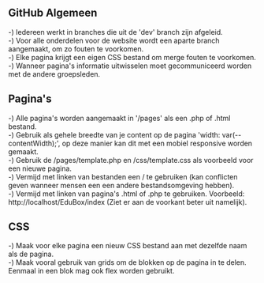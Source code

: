 ## GitHub Algemeen ##

-) Iedereen werkt in branches die uit de 'dev' branch zijn afgeleid.<br>
-) Voor alle onderdelen voor de website wordt een aparte branch aangemaakt, om zo fouten te voorkomen.<br>
-) Elke pagina krijgt een eigen CSS bestand om merge fouten te voorkomen.<br>
-) Wanneer pagina's informatie uitwisselen moet gecommuniceerd worden met de andere groepsleden.<br>

## Pagina's ##

-) Alle pagina's worden aangemaakt in '/pages' als een .php of .html bestand.<br>
-) Gebruik als gehele breedte van je content op de pagina 'width: var(--contentWidth);', op deze manier kan dit met een mobiel responsive worden gemaakt.<br>
-) Gebruik de /pages/template.php en /css/template.css als voorbeeld voor een nieuwe pagina.<br>
-) Vermijd met linken van bestanden een / te gebruiken (kan conflicten geven wanneer mensen een een andere bestandsomgeving hebben).<br>
-) Vermijd met linken van pagina's .html of .php te gebruiken. Voorbeeld: http://localhost/EduBox/index (Ziet er aan de voorkant beter uit namelijk).<br>

## CSS ##

-) Maak voor elke pagina een nieuw CSS bestand aan met dezelfde naam als de pagina.<br>
-) Maak vooral gebruik van grids om de blokken op de pagina in te delen. Eenmaal in een blok mag ook flex worden gebruikt.<br>
